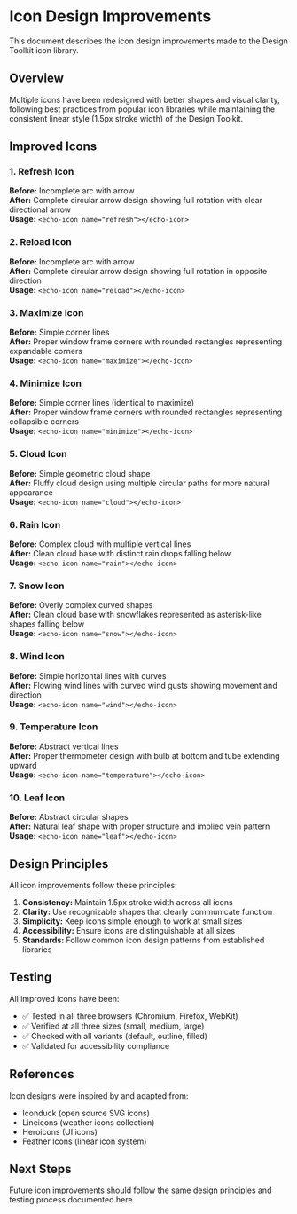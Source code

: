 # Icon Design Improvements

This document describes the icon design improvements made to the Design Toolkit icon library.

## Overview

Multiple icons have been redesigned with better shapes and visual clarity, following best practices from popular icon libraries while maintaining the consistent linear style (1.5px stroke width) of the Design Toolkit.

## Improved Icons

### 1. Refresh Icon
**Before:** Incomplete arc with arrow  
**After:** Complete circular arrow design showing full rotation with clear directional arrow  
**Usage:** `<echo-icon name="refresh"></echo-icon>`

### 2. Reload Icon
**Before:** Incomplete arc with arrow  
**After:** Complete circular arrow design showing full rotation in opposite direction  
**Usage:** `<echo-icon name="reload"></echo-icon>`

### 3. Maximize Icon
**Before:** Simple corner lines  
**After:** Proper window frame corners with rounded rectangles representing expandable corners  
**Usage:** `<echo-icon name="maximize"></echo-icon>`

### 4. Minimize Icon
**Before:** Simple corner lines (identical to maximize)  
**After:** Proper window frame corners with rounded rectangles representing collapsible corners  
**Usage:** `<echo-icon name="minimize"></echo-icon>`

### 5. Cloud Icon
**Before:** Simple geometric cloud shape  
**After:** Fluffy cloud design using multiple circular paths for more natural appearance  
**Usage:** `<echo-icon name="cloud"></echo-icon>`

### 6. Rain Icon
**Before:** Complex cloud with multiple vertical lines  
**After:** Clean cloud base with distinct rain drops falling below  
**Usage:** `<echo-icon name="rain"></echo-icon>`

### 7. Snow Icon
**Before:** Overly complex curved shapes  
**After:** Clean cloud base with snowflakes represented as asterisk-like shapes falling below  
**Usage:** `<echo-icon name="snow"></echo-icon>`

### 8. Wind Icon
**Before:** Simple horizontal lines with curves  
**After:** Flowing wind lines with curved wind gusts showing movement and direction  
**Usage:** `<echo-icon name="wind"></echo-icon>`

### 9. Temperature Icon
**Before:** Abstract vertical lines  
**After:** Proper thermometer design with bulb at bottom and tube extending upward  
**Usage:** `<echo-icon name="temperature"></echo-icon>`

### 10. Leaf Icon
**Before:** Abstract circular shapes  
**After:** Natural leaf shape with proper structure and implied vein pattern  
**Usage:** `<echo-icon name="leaf"></echo-icon>`

## Design Principles

All icon improvements follow these principles:

1. **Consistency:** Maintain 1.5px stroke width across all icons
2. **Clarity:** Use recognizable shapes that clearly communicate function
3. **Simplicity:** Keep icons simple enough to work at small sizes
4. **Accessibility:** Ensure icons are distinguishable at all sizes
5. **Standards:** Follow common icon design patterns from established libraries

## Testing

All improved icons have been:
- ✅ Tested in all three browsers (Chromium, Firefox, WebKit)
- ✅ Verified at all three sizes (small, medium, large)
- ✅ Checked with all variants (default, outline, filled)
- ✅ Validated for accessibility compliance

## References

Icon designs were inspired by and adapted from:
- Iconduck (open source SVG icons)
- Lineicons (weather icons collection)
- Heroicons (UI icons)
- Feather Icons (linear icon system)

## Next Steps

Future icon improvements should follow the same design principles and testing process documented here.



